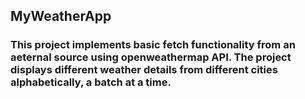 ## MyWeatherApp

### This project implements basic fetch functionality from an aeternal source using openweathermap API. The project displays different weather details from different cities alphabetically, a batch at a time.
